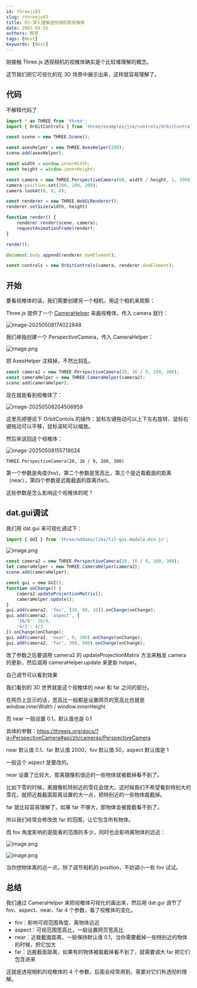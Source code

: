 ```yaml
---
id: threejs03
slug: /threejs03
title: 03-深入理解透视相机和视椎体
date: 2002-09-26
authors: 鲸落
tags: [Nest]
keywords: [Nest]
---
```


刚接触 Three.js 透视相机的视椎体确实是个比较难理解的概念。

这节我们把它可视化的在 3D 场景中展示出来，这样就容易理解了。



## 代码

不解释代码了

```js
import * as THREE from 'three';
import { OrbitControls } from 'three/examples/jsm/controls/OrbitControls.js';

const scene = new THREE.Scene();

const axesHelper = new THREE.AxesHelper(200);
scene.add(axesHelper);

const width = window.innerWidth;
const height = window.innerHeight;

const camera = new THREE.PerspectiveCamera(60, width / height, 1, 1000);
camera.position.set(200, 200, 200);
camera.lookAt(0, 0, 0);

const renderer = new THREE.WebGLRenderer();
renderer.setSize(width, height)

function render() {
    renderer.render(scene, camera);
    requestAnimationFrame(render);
}

render();

document.body.append(renderer.domElement);

const controls = new OrbitControls(camera, renderer.domElement);
```



## 开始

要看视椎体的话，我们需要创建另一个相机，用这个相机来观察：

Three.js 提供了一个 [CameraHelper](https://threejs.org/docs/index.html?q=Helper#api/zh/helpers/CameraHelper) 来画视椎体，传入 camera 就行：

![image-20250508174022848](03-深入理解透视相机和视椎体.assets/image-20250508174022848.png)

我们单独创建一个 PerspectiveCamera，传入 CameraHelper：

![image.png](03-深入理解透视相机和视椎体.assets/744696e24e4f4482b96b8f1906d51f3dtplv-k3u1fbpfcp-jj-mark0000q75.png)

把 AxesHelper 注释掉，不然比较乱。

```js
const camera2 = new THREE.PerspectiveCamera(20, 16 / 9, 100, 300);
const cameraHelper = new THREE.CameraHelper(camera2);
scene.add(cameraHelper);
```

现在就能看到视椎体了：

![image-20250508204506959](03-深入理解透视相机和视椎体.assets/image-20250508204506959.png)

这里先顺便说下 OrbitContols 的操作：鼠标左键拖动可以上下左右旋转，鼠标右键拖动可以平移，鼠标滚轮可以缩放。

然后来说回这个视椎体：

![image-20250508155719024](01-第一个3D场景.assets/image-20250508155719024.png)

`THREE.PerspectiveCamera(20, 16 / 9, 100, 300)`

第一个参数是角度(fov)，第二个参数是宽高比，第三个是近裁截面的距离（near），第四个参数是远裁截面的距离(far)。



这些参数是怎么影响这个视椎体的呢？

## dat.gui调试

我们用 dat.gui 来可视化调试下：

```js
import { GUI } from 'three/addons/libs/lil-gui.module.min.js';
```

![image.png](03-深入理解透视相机和视椎体.assets/26048cb81cf642808733c394efd503bctplv-k3u1fbpfcp-jj-mark0000q75.png)

```js
const camera2 = new THREE.PerspectiveCamera(20, 16 / 9, 100, 300);
let cameraHelper = new THREE.CameraHelper(camera2);
scene.add(cameraHelper);

const gui = new GUI();
function onChange() {
    camera2.updateProjectionMatrix();
    cameraHelper.update();
}
gui.add(camera2, 'fov', [30, 60, 10]).onChange(onChange);
gui.add(camera2, 'aspect', {
    '16/9': 16/9,
    '4/3': 4/3
}).onChange(onChange);
gui.add(camera2, 'near', 0, 300).onChange(onChange);
gui.add(camera2, 'far', 300, 800).onChange(onChange);
```

改了参数之后要调用 camera2 的 updateProjectionMatrix 方法来触发 camera 的更新，然后调用 cameraHelper.update 来更新 helper。

自己调节可以看到效果

我们看到的 3D 世界就是这个视椎体的 near 和 far 之间的部分。

在网页上显示的话，宽高比一般都是设置网页的宽高比也就是 window.innerWidth / window.innerHeight

而 near 一般设置 0.1，默认值也是 0.1

具体的参数：https://threejs.org/docs/?q=PerspectiveCamera#api/zh/cameras/PerspectiveCamera

near 默认值 0.1、far 默认值 2000，fov 默认值 50，aspect 默认值是 1

一般这个 aspect 是要改的。

near 设置了比较大，那离摄像机很近的一些物体就被截掉看不到了。

比如下雪的时候，离摄像机特别近的雪花会很大，这时候我们不希望看到特别大的雪花，就把近裁截面距离设置的大一点，把特别近的一些物体裁截掉。

far 就比较容易理解了，如果 far 不够大，那物体会被裁截看不到了。

所以我们经常会修改改 far 的范围，让它包含所有物体。

而 fov 角度影响的是能看的范围的多少，同时也会影响离物体的远近：

![image.png](03-深入理解透视相机和视椎体.assets/461ee2cbace84540bd746bfdaa1b0fb6tplv-k3u1fbpfcp-jj-mark0000q75.png)

![image.png](03-深入理解透视相机和视椎体.assets/1a3362e6de8d48e6af163a0b07f7c24btplv-k3u1fbpfcp-jj-mark0000q75.png)

当你想物体离的远一点，除了调节相机的 position，不妨调小一些 fov 试试。



## 总结

我们通过 CameraHelper 来把视椎体可视化的画出来，然后用 dat.gui 调节了 fov、aspect、near、far 4 个参数，看了视椎体的变化。

- fov：影响可视范围角度、离物体远近
- aspect：可视范围宽高比，一般设置网页宽高比
- near：近裁截面距离，一般保持默认值 0.1，当你需要截掉一些特别近的物体的时候，把它加大
- far：远裁截面距离，如果有的物体被裁截掉看不到了，就需要调大 far 把它们包含进来

这就是透视相机的视椎体的 4 个参数，后面会经常用到，需要对它们有透彻的理解。
